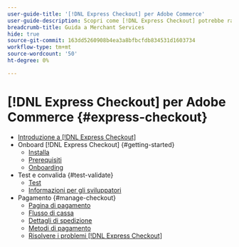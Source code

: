 ```yaml
---
user-guide-title: '[!DNL Express Checkout] per Adobe Commerce'
user-guide-description: Scopri come [!DNL Express Checkout] potrebbe rappresentare un vantaggio per la tua istanza di Adobe Commerce e per come effettuare correttamente l'onboarding e configurare l'estensione.
breadcrumb-title: Guida a Merchant Services
hide: true
source-git-commit: 163dd5260908b4ea3a8bfbcfdb834531d1603734
workflow-type: tm+mt
source-wordcount: '50'
ht-degree: 0%

---
```



# [!DNL Express Checkout] per Adobe Commerce {#express-checkout}

- [Introduzione a [!DNL Express Checkout]](overview.md)
- Onboard [!DNL Express Checkout] {#getting-started}
   - [Installa](install.md)
   - [Prerequisiti](prerequisites.md)
   - [Onboarding](onboarding.md)
- Test e convalida {#test-validate}
   - [Test](testing.md)
   - [Informazioni per gli sviluppatori](developer.md)
- Pagamento {#manage-checkout}
   - [Pagina di pagamento](checkout-page.md)
   - [Flusso di cassa](checkout-flow.md)
   - [Dettagli di spedizione](shipping-details.md)
   - [Metodi di pagamento](payment-methods.md)
   - [Risolvere i problemi [!DNL Express Checkout]](troubleshooting.md)

